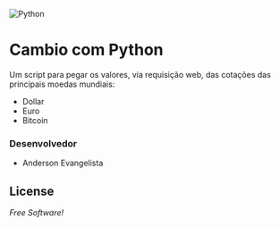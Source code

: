 ![Python](https://www.python.org/static/img/python-logo@2x.png)



# Cambio com Python
Um script para pegar os valores, via requisição web, das cotações das principais moedas mundiais:
  - Dollar
  - Euro
  - Bitcoin



### Desenvolvedor

 - Anderson Evangelista 




License
----
*Free Software!*